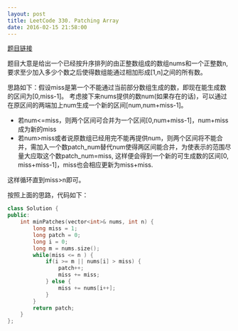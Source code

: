 ```yaml
---
layout: post
title: LeetCode 330. Patching Array
date: 2016-02-15 21:58:00
---
```


[题目链接](https://leetcode.com/problems/patching-array/)

题目大意是给出一个已经按升序排列的由正整数组成的数组nums和一个正整数n,要求至少加入多少个数之后使得数组能通过相加形成[1,n]之间的所有数。

思路如下：假设miss是第一个不能通过当前部分数组生成的数，即现在能生成数的区间为[0,miss-1]。
考虑接下来nums提供的数num(如果存在的话)，可以通过在原区间的两端加上num生成一个新的区间[num,num+miss-1]。

- 若num<=miss，则两个区间可合并为一个区间[0,num+miss-1]，num+miss成为新的miss
- 若num>miss或者说原数组已经用完不能再提供num，则两个区间将不能合并，需加入一个数patch_num替代num使得两区间能合并，为使表示的范围尽量大应取这个数patch_num=miss, 这样便会得到一个新的可生成数的区间[0, miss+miss-1]，miss也会相应更新为miss+miss.  

这样循环直到miss>n即可。  

按照上面的思路，代码如下：
```C++
class Solution {
public:
    int minPatches(vector<int>& nums, int n) {
        long miss = 1;
        long patch = 0;
        long i = 0;
        long m = nums.size();
        while(miss <= n ) {
            if(i >= m || nums[i] > miss) {
                patch++;
                miss += miss;
            } else {
                miss += nums[i++];
            }
        }
        return patch;
    }
};
```
